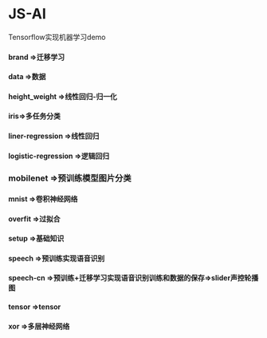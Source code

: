 # JS-AI
Tensorflow实现机器学习demo
#### brand =>迁移学习
#### data =>数据
#### height_weight =>线性回归-归一化
#### iris=>多任务分类
#### liner-regression =>线性回归
#### logistic-regression =>逻辑回归
### mobilenet =>预训练模型图片分类
#### mnist  =>卷积神经网络
#### overfit  =>过拟合
#### setup =>基础知识
#### speech =>预训练实现语音识别
#### speech-cn =>预训练+迁移学习实现语音识别训练和数据的保存=>slider声控轮播图
#### tensor =>tensor
#### xor  =>多层神经网络

